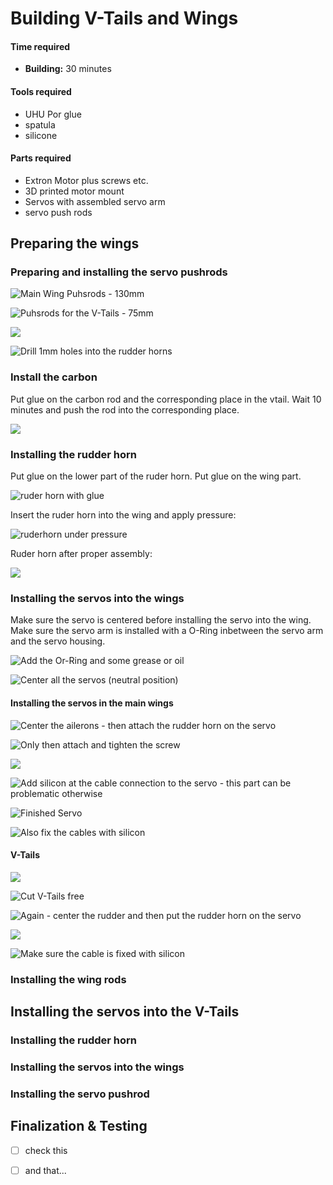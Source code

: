 # Building V-Tails and Wings



#### Time required

* **Building:** 30 minutes

#### Tools required

* UHU Por glue
* spatula
* silicone

#### Parts required

* Extron Motor plus screws etc.
* 3D printed motor mount
* Servos with assembled servo arm
* servo push rods

## Preparing the wings

### Preparing and installing the servo pushrods

![Main Wing Puhsrods - 130mm](../../.gitbook/assets/servo-pushrods-3-main.jpg)

![Puhsrods for the V-Tails - 75mm](../../.gitbook/assets/servo-pushrods-1-tail.jpg)

![](../../.gitbook/assets/servo-pushrods-2.jpg)



![Drill 1mm holes into the rudder horns](../../.gitbook/assets/servo-pushrod-4.jpg)

### Install the carbon

Put glue on the carbon rod and the corresponding place in the vtail. Wait 10 minutes and push the rod into the corresponding place.

![](../../.gitbook/assets/vtail_carbon_rod.jpg)

### Installing the rudder horn

Put glue on the lower part of the ruder horn. Put glue on the wing part.

![ruder horn with glue](../../.gitbook/assets/ruderhorn_with_glue.jpg)

Insert the ruder horn into the wing and apply pressure:

![ruderhorn under pressure](../../.gitbook/assets/ruderhorn_under_pressure.jpg)

Ruder horn after proper assembly:

![](../../.gitbook/assets/ruderhorn_glued.jpg)


### Installing the servos into the wings

Make sure the servo is centered before installing the servo into the wing. Make sure the servo arm is installed with a O-Ring inbetween the servo arm and the servo housing.

![Add the Or-Ring and some grease or oil](../../.gitbook/assets/wings-prepare-servo-2.jpg)



![Center all the servos \(neutral position\)](../../.gitbook/assets/wings-prepare-servo-3.jpg)

#### Installing the servos in the main wings

![Center the ailerons - then attach the rudder horn on the servo](../../.gitbook/assets/wing-main-1.jpg)

![Only then attach and tighten the screw](../../.gitbook/assets/wing-main-2.jpg)

![](../../.gitbook/assets/wing-main-3.jpg)

![Add silicon at the cable connection to the servo - this part can be problematic otherwise](../../.gitbook/assets/wing-main-4.jpg)

![Finished Servo](../../.gitbook/assets/wing-main-5.jpg)



![Also fix the cables with silicon](../../.gitbook/assets/wing-main-6.jpg)



#### V-Tails

![](../../.gitbook/assets/wing-tail-1-.jpg)



![Cut V-Tails free](../../.gitbook/assets/wing-tail-2.jpg)

![Again - center the rudder and then put the rudder horn on the servo](../../.gitbook/assets/wing-tail-3.jpg)

![](../../.gitbook/assets/wing-tail-5.jpg)

![Make sure the cable is fixed with silicon](../../.gitbook/assets/wing-tail-6.jpg)





### Installing the wing rods



## Installing the servos into the V-Tails

### Installing the rudder horn

### Installing the servos into the wings

### Installing the servo pushrod

## Finalization & Testing



* [ ] check this
* [ ] and that...

